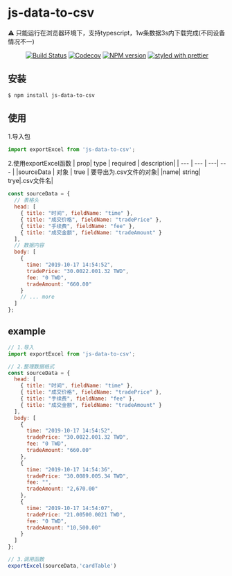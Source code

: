 # js-data-to-csv
⚠️ 只能运行在浏览器环境下，支持typescript，1w条数据3s内下载完成(不同设备情况不一)
<p align="center">
  <a href="https://travis-ci.com/researchgate/react-intersection-list"><img alt="Build Status" src="https://travis-ci.com/researchgate/react-intersection-list.svg?branch=master"></a>
  <a href="https://codecov.io/gh/researchgate/react-intersection-list"><img alt="Codecov" src="https://img.shields.io/codecov/c/github/researchgate/react-intersection-list.svg"></a>
  <a href="https://www.npmjs.com/package/@researchgate/react-intersection-list"><img alt="NPM version" src="https://img.shields.io/npm/v/@researchgate/react-intersection-list.svg"></a>
  <a href="https://github.com/prettier/prettier"><img alt="styled with prettier" src="https://img.shields.io/badge/styled_with-prettier-ff69b4.svg"></a>
</p>



## 安装

```
$ npm install js-data-to-csv
```

## 使用
1.导入包
```js
import exportExcel from 'js-data-to-csv';
```
2.使用exportExcel函数
| prop| type | required | description|
| --- | --- | ---| --- |
|sourceData | 对象 | true | 要导出为.csv文件的对象|
|name| string| trye|.csv文件名|
```js
const sourceData = {
  // 表格头
  head: [
    { title: "时间", fieldName: "time" },
    { title: "成交价格", fieldName: "tradePrice" },
    { title: "手续费", fieldName: "fee" },
    { title: "成交金额", fieldName: "tradeAmount" }
  ],
  // 数据内容
  body: [
    {
      time: "2019-10-17 14:54:52",
      tradePrice: "30.0022.001.32 TWD",
      fee: "0 TWD",
      tradeAmount: "660.00"
    }
    // ... more
  ]
};
```


## example
```js
// 1.导入
import exportExcel from 'js-data-to-csv';

// 2.整理数据格式
const sourceData = {
  head: [
    { title: "时间", fieldName: "time" },
    { title: "成交价格", fieldName: "tradePrice" },
    { title: "手续费", fieldName: "fee" },
    { title: "成交金额", fieldName: "tradeAmount" }
  ],
  body: [
    {
      time: "2019-10-17 14:54:52",
      tradePrice: "30.0022.001.32 TWD",
      fee: "0 TWD",
      tradeAmount: "660.00"
    },
    {
      time: "2019-10-17 14:54:36",
      tradePrice: "30.0089.005.34 TWD",
      fee: "",
      tradeAmount: "2,670.00"
    },
    {
      time: "2019-10-17 14:54:07",
      tradePrice: "21.00500.0021 TWD",
      fee: "0 TWD",
      tradeAmount: "10,500.00"
    }
  ]
};

// 3.调用函数
exportExcel(sourceData,'cardTable')
```
